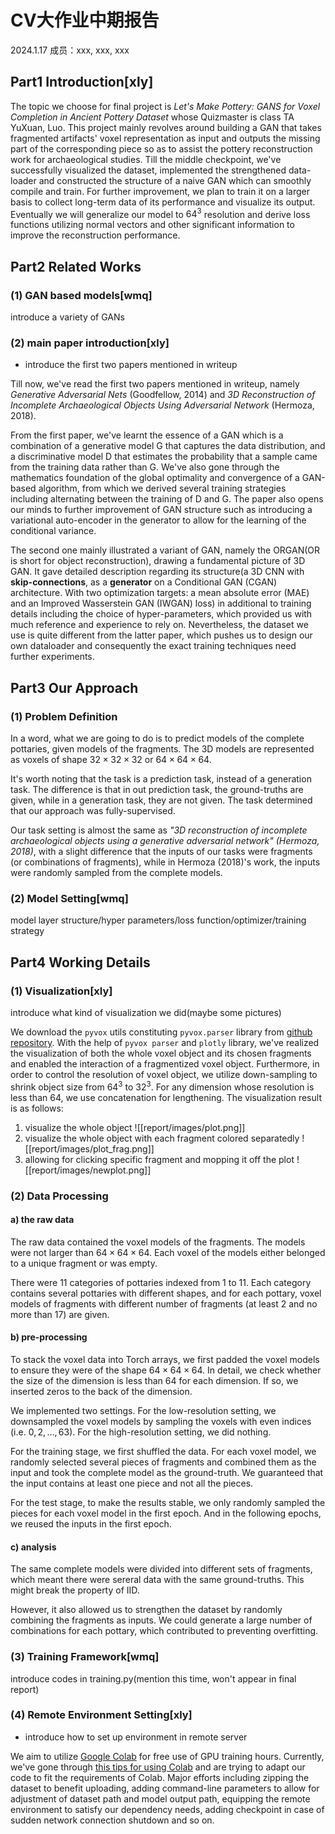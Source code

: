 # CV大作业中期报告

2024.1.17 成员：xxx, xxx, xxx

## Part1 Introduction[xly]
The topic we choose for final project is *Let's Make Pottery: GANS for Voxel Completion in Ancient Pottery Dataset* whose Quizmaster is class TA YuXuan, Luo.
This project mainly revolves around building a GAN that takes fragmented artifacts' voxel representation as input and outputs the missing part of the corresponding piece so as to assist the pottery reconstruction work for archaeological studies. Till the middle checkpoint, we've successfully visualized the dataset, implemented the strengthened data-loader and constructed the structure of a naive GAN which can smoothly compile and train. For further improvement, we plan to train it on a larger basis to collect long-term data of its performance and visualize its output. Eventually we will generalize our model to $64^3$ resolution and derive loss functions utilizing normal vectors and other significant information to improve the reconstruction performance.

## Part2 Related Works

### (1) GAN based models[wmq]
introduce a variety of GANs

### (2) main paper introduction[xly]

- introduce the first two papers mentioned in writeup

Till now, we've read the first two papers mentioned in writeup, namely *Generative Adversarial Nets* (Goodfellow, 2014) and *3D Reconstruction of Incomplete Archaeological Objects Using Adversarial Network* (Hermoza, 2018).

From the first paper, we've learnt the essence of a GAN which is a combination of a generative model G that captures the data distribution, and a discriminative model D that estimates the probability that a sample came from the training data rather than G. We've also gone through the mathematics foundation of the global optimality and convergence of a GAN-based algorithm, from which we derived several training strategies including alternating between the training of D and G. The paper also opens our minds to further improvement of GAN structure such as introducing a variational auto-encoder in the generator to allow for the learning of the conditional variance.

The second one mainly illustrated a variant of GAN, namely the ORGAN(OR is short for object reconstruction), drawing a fundamental picture of 3D GAN. It gave detailed description regarding its structure(a 3D CNN with **skip-connections**, as a **generator** on a Conditional GAN (CGAN) architecture. With two optimization targets: a mean absolute error (MAE) and an Improved Wasserstein GAN (IWGAN) loss) in additional to training details including the choice of hyper-parameters, which provided us with much reference and experience to rely on. Nevertheless, the dataset we use is quite different from the latter paper, which pushes us to design our own dataloader and consequently the exact training techniques need further experiments.

## Part3 Our Approach

### (1) Problem Definition
In a word, what we are going to do is to predict models of the complete pottaries, given models of the fragments. The 3D models are represented as voxels of shape $32\times32\times32$ or $64\times64\times64$.

It's worth noting that the task is a prediction task, instead of a generation task. The difference is that in out prediction task, the ground-truths are given, while in a generation task, they are not given. The task determined that our approach was fully-supervised.

Our task setting is almost the same as *"3D reconstruction of incomplete archaeological objects using a generative adversarial network" (Hermoza, 2018)*, with a slight difference that the inputs of our tasks were fragments (or combinations of fragments), while in Hermoza (2018)'s work, the inputs were randomly sampled from the complete models.

### (2) Model Setting[wmq]
model layer structure/hyper parameters/loss function/optimizer/training strategy

## Part4 Working Details

### (1) Visualization[xly]
introduce what kind of visualization we did(maybe some pictures)

We download the `pyvox` utils constituting `pyvox.parser` library from [github repository](https://github.com/gromgull/py-vox-io). 
With the help of `pyvox parser` and `plotly` library, we've realized the visualization of both the whole voxel object and its chosen fragments and enabled the interaction of a fragmentized voxel object. 
Furthermore, in order to control the resolution of voxel object, we utilize down-sampling to shrink object size from $64^3$ to $32^3$. For any dimension whose resolution is less than 64, we use concatenation for lengthening. 
The visualization result is as follows:
1) visualize the whole object
![[report/images/plot.png]]
2) visualize the whole object with each fragment colored separatedly
![[report/images/plot_frag.png]]
3) allowing for clicking specific fragment and mopping it off the plot
![[report/images/newplot.png]]
### (2) Data Processing
#### a) the raw data
The raw data contained the voxel models of the fragments. The models were not larger than $64\times64\times64$. Each voxel of the models either belonged to a unique fragment or was empty.

There were $11$ categories of pottaries indexed from $1$ to $11$. Each category contains several pottaries with different shapes, and for each pottary, voxel models of fragments with different number of fragments (at least $2$ and no more than $17$) are given.

#### b) pre-processing
To stack the voxel data into Torch arrays, we first padded the voxel models to ensure they were of the shape $64\times64\times64$. In detail, we check whether the size of the dimension is less than $64$ for each dimension. If so, we inserted zeros to the back of the dimension.

We implemented two settings. For the low-resolution setting, we downsampled the voxel models by sampling the voxels with even indices (i.e. $0,2,\dots,63$). For the high-resolution setting, we did nothing.

For the training stage, we first shuffled the data. For each voxel model, we randomly selected several pieces of fragments and combined them as the input and took the complete model as the ground-truth. We guaranteed that the input contains at least one piece and not all the pieces.

For the test stage, to make the results stable, we only randomly sampled the pieces for each voxel model in the first epoch. And in the following epochs, we reused the inputs in the first epoch.

#### c) analysis
The same complete models were divided into different sets of fragments, which meant there were sereral data with the same ground-truths. This might break the property of IID.

However, it also allowed us to strengthen the dataset by randomly combining the fragments as inputs. We could generate a large number of combinations for each pottary, which contributed to preventing overfitting.

### (3) Training Framework[wmq]
introduce codes in training.py(mention this time, won't appear in final report)

### (4) Remote Environment Setting[xly]

- introduce how to set up environment in remote server

We aim to utilize [Google Colab](https://colab.research.google.com/) for free use of GPU training hours. Currently, we've gone through [this tips for using Colab](https://zhuanlan.zhihu.com/p/666938608) and are trying to adapt our code to fit the requirements of Colab. Major efforts including zipping the dataset to benefit uploading, adding command-line parameters to allow for adjustment of dataset path and model output path, equipping the remote environment to satisfy our dependency needs, adding checkpoint in case of sudden network connection shutdown and so on.
